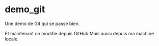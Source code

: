 # demo_git
Une demo de Git qui se passe bien.

Et maintenant on modifie depuis GitHub
Mais aussi depuis ma machine locale.